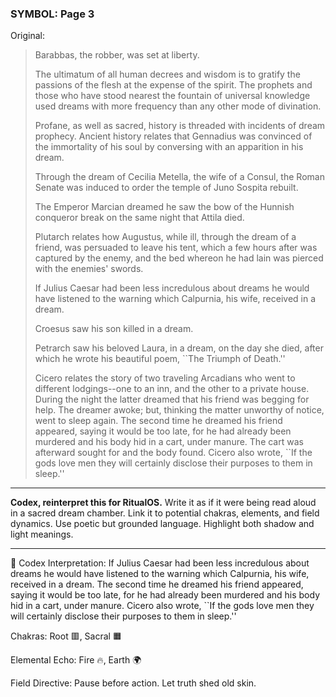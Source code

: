 ### SYMBOL: Page 3

Original:
> Barabbas, the robber, was set at liberty.
> 
> 
> The ultimatum of all human decrees and wisdom is to gratify
> the passions of the flesh at the expense of the spirit.
> The prophets and those who have stood nearest the fountain
> of universal knowledge used dreams with more frequency than
> any other mode of divination.
> 
> 
> Profane, as well as sacred, history is threaded with incidents
> of dream prophecy. Ancient history relates that Gennadius
> was convinced of the immortality of his soul by conversing
> with an apparition in his dream.
> 
> 
> Through the dream of Cecilia Metella, the wife of a Consul, the Roman Senate
> was induced to order the temple of Juno Sospita rebuilt.
> 
> 
> The Emperor Marcian dreamed he saw the bow of the Hunnish conqueror
> break on the same night that Attila died.
> 
> 
> Plutarch relates how Augustus, while ill, through the dream
> of a friend, was persuaded to leave his tent, which a few hours
> after was captured by the enemy, and the bed whereon he had lain
> was pierced with the enemies' swords.
> 
> 
> If Julius Caesar had been less incredulous about dreams he would
> have listened to the warning which Calpurnia, his wife,
> received in a dream.
> 
> 
> Croesus saw his son killed in a dream.
> 
> 
> Petrarch saw his beloved Laura, in a dream, on the day she died,
> after which he wrote his beautiful poem, ``The Triumph of Death.''
> 
> 
> Cicero relates the story of two traveling Arcadians who went to
> different lodgings--one to an inn, and the other to a private house.
> During the night the latter dreamed that his friend was begging for help.
> The dreamer awoke; but, thinking the matter unworthy of notice, went to
> sleep again. The second time he dreamed his friend appeared, saying it would
> be too late, for he had already been murdered and his body hid in a cart,
> under manure. The cart was afterward sought for and the body found.
> Cicero also wrote, ``If the gods love men they will certainly disclose
> their purposes to them in sleep.''

---

**Codex, reinterpret this for RitualOS.**
Write it as if it were being read aloud in a sacred dream chamber.
Link it to potential chakras, elements, and field dynamics.
Use poetic but grounded language.
Highlight both shadow and light meanings.

---

🔁 Codex Interpretation:
If Julius Caesar had been less incredulous about dreams he would have listened to the warning which Calpurnia, his wife, received in a dream. The second time he dreamed his friend appeared, saying it would be too late, for he had already been murdered and his body hid in a cart, under manure. Cicero also wrote, ``If the gods love men they will certainly disclose their purposes to them in sleep.''

Chakras: Root 🟥, Sacral 🟧

Elemental Echo: Fire 🔥, Earth 🌍

Field Directive: Pause before action. Let truth shed old skin.
